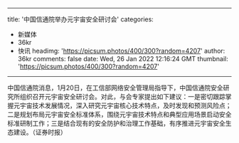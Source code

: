 
---
title: '中国信通院举办元宇宙安全研讨会'
categories: 
 - 新媒体
 - 36kr
 - 快讯
headimg: 'https://picsum.photos/400/300?random=4207'
author: 36kr
comments: false
date: Wed, 26 Jan 2022 12:16:24 GMT
thumbnail: 'https://picsum.photos/400/300?random=4207'
---

<div>   
中国信通院消息，1月20日，在工信部网络安全管理局指导下，中国信通院安全研究所组织召开元宇宙安全研讨会。对此，与会专家提出如下建议：一是密切跟踪掌握元宇宙技术发展情况，深入研究元宇宙核心技术特点，及时发现和预测风险点；二是规划布局元宇宙安全标准体系，围绕元宇宙技术特点和典型应用场景启动安全标准研制工作；三是结合现有的安全防护和治理工作基础，有序推进元宇宙安全生态建设。（证券时报）  
</div>
            